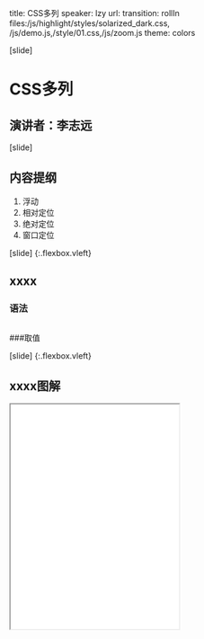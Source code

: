 title: CSS多列
speaker: lzy
url: 
transition: rollIn
files:/js/highlight/styles/solarized_dark.css, /js/demo.js,/style/01.css,/js/zoom.js
theme: colors

[slide]
# CSS多列
## 演讲者：李志远

[slide]
## 内容提纲
1. 浮动
2. 相对定位
3. 绝对定位
4. 窗口定位

[slide] {:.flexbox.vleft}
## xxxx
### 语法
```

```
###取值

[slide] {:.flexbox.vleft}
## xxxx图解
<iframe src="/demos/editor.html?file=" style="height:400px;"></iframe>